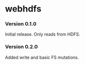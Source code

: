 # webhdfs

### Version 0.1.0

Initial release. Only reads from HDFS.

### Version 0.2.0

Added write and basic FS mutations.